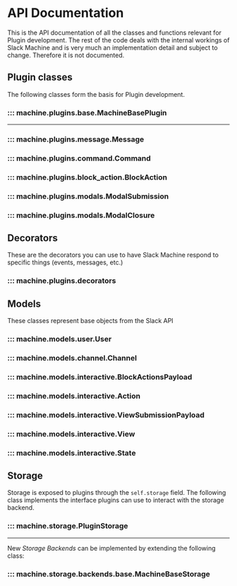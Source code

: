 # API Documentation

This is the API documentation of all the classes and functions relevant for Plugin development. The rest of the code
deals with the internal workings of Slack Machine and is very much an implementation detail and subject to change.
Therefore it is not documented.

## Plugin classes

The following classes form the basis for Plugin development.

### ::: machine.plugins.base.MachineBasePlugin

------------------------------------------------------------------------

### ::: machine.plugins.message.Message

### ::: machine.plugins.command.Command

### ::: machine.plugins.block_action.BlockAction

### ::: machine.plugins.modals.ModalSubmission

### ::: machine.plugins.modals.ModalClosure


## Decorators

These are the decorators you can use to have Slack Machine respond to
specific things (events, messages, etc.)

### ::: machine.plugins.decorators

## Models

These classes represent base objects from the Slack API

### ::: machine.models.user.User

### ::: machine.models.channel.Channel

### ::: machine.models.interactive.BlockActionsPayload

### ::: machine.models.interactive.Action

### ::: machine.models.interactive.ViewSubmissionPayload

### ::: machine.models.interactive.View

### ::: machine.models.interactive.State

## Storage

Storage is exposed to plugins through the `self.storage` field. The following class implements the interface plugins
can use to interact with the storage backend.

### ::: machine.storage.PluginStorage

------------------------------------------------------------------------

New *Storage Backends* can be implemented by extending the following
class:

### ::: machine.storage.backends.base.MachineBaseStorage
